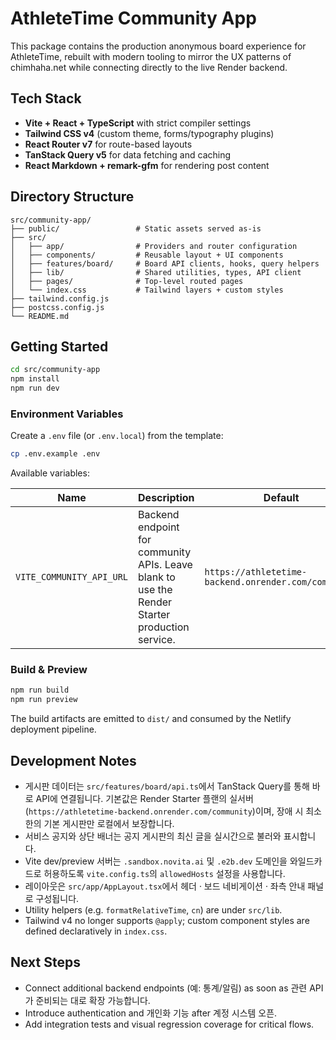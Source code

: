 # AthleteTime Community App

This package contains the production anonymous board experience for AthleteTime, rebuilt with modern tooling to mirror the UX patterns of chimhaha.net while connecting directly to the live Render backend.

## Tech Stack

- **Vite + React + TypeScript** with strict compiler settings
- **Tailwind CSS v4** (custom theme, forms/typography plugins)
- **React Router v7** for route-based layouts
- **TanStack Query v5** for data fetching and caching
- **React Markdown + remark-gfm** for rendering post content

## Directory Structure

```
src/community-app/
├── public/                 # Static assets served as-is
├── src/
│   ├── app/                # Providers and router configuration
│   ├── components/         # Reusable layout + UI components
│   ├── features/board/     # Board API clients, hooks, query helpers
│   ├── lib/                # Shared utilities, types, API client
│   ├── pages/              # Top-level routed pages
│   └── index.css           # Tailwind layers + custom styles
├── tailwind.config.js
├── postcss.config.js
└── README.md
```

## Getting Started

```bash
cd src/community-app
npm install
npm run dev
```

### Environment Variables

Create a `.env` file (or `.env.local`) from the template:

```bash
cp .env.example .env
```

Available variables:

| Name | Description | Default |
| --- | --- | --- |
| `VITE_COMMUNITY_API_URL` | Backend endpoint for community APIs. Leave blank to use the Render Starter production service. | `https://athletetime-backend.onrender.com/community` |

### Build & Preview

```bash
npm run build
npm run preview
```

The build artifacts are emitted to `dist/` and consumed by the Netlify deployment pipeline.

## Development Notes

- 게시판 데이터는 `src/features/board/api.ts`에서 TanStack Query를 통해 바로 API에 연결됩니다. 기본값은 Render Starter 플랜의 실서버(`https://athletetime-backend.onrender.com/community`)이며, 장애 시 최소한의 기본 게시판만 로컬에서 보장합니다.
- 서비스 공지와 상단 배너는 공지 게시판의 최신 글을 실시간으로 불러와 표시합니다.
- Vite dev/preview 서버는 `.sandbox.novita.ai` 및 `.e2b.dev` 도메인을 와일드카드로 허용하도록 `vite.config.ts`의 `allowedHosts` 설정을 사용합니다.
- 레이아웃은 `src/app/AppLayout.tsx`에서 헤더 · 보드 네비게이션 · 좌측 안내 패널로 구성됩니다.
- Utility helpers (e.g. `formatRelativeTime`, `cn`) are under `src/lib`.
- Tailwind v4 no longer supports `@apply`; custom component styles are defined declaratively in `index.css`.

## Next Steps

- Connect additional backend endpoints (예: 통계/알림) as soon as 관련 API가 준비되는 대로 확장 가능합니다.
- Introduce authentication and 개인화 기능 after 계정 시스템 오픈.
- Add integration tests and visual regression coverage for critical flows.
